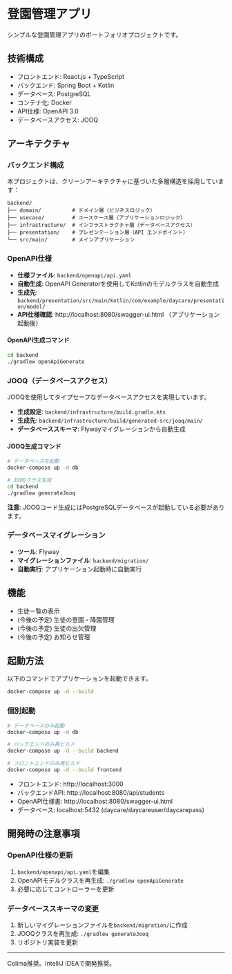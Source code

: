 # 登園管理アプリ

シンプルな登園管理アプリのポートフォリオプロジェクトです。

## 技術構成

- フロントエンド: React.js + TypeScript
- バックエンド: Spring Boot + Kotlin
- データベース: PostgreSQL
- コンテナ化: Docker
- API仕様: OpenAPI 3.0
- データベースアクセス: JOOQ

## アーキテクチャ

### バックエンド構成

本プロジェクトは、クリーンアーキテクチャに基づいた多層構造を採用しています：

```
backend/
├── domain/          # ドメイン層（ビジネスロジック）
├── usecase/         # ユースケース層（アプリケーションロジック）
├── infrastructure/  # インフラストラクチャ層（データベースアクセス）
├── presentation/    # プレゼンテーション層（API エンドポイント）
└── src/main/        # メインアプリケーション
```

### OpenAPI仕様

- **仕様ファイル**: `backend/openapi/api.yaml`
- **自動生成**: OpenAPI Generatorを使用してKotlinのモデルクラスを自動生成
- **生成先**: `backend/presentation/src/main/kotlin/com/example/daycare/presentation/model/`
- **API仕様確認**: http://localhost:8080/swagger-ui.html （アプリケーション起動後）

#### OpenAPI生成コマンド

```bash
cd backend
./gradlew openApiGenerate
```

### JOOQ（データベースアクセス）

JOOQを使用してタイプセーフなデータベースアクセスを実現しています。

- **生成設定**: `backend/infrastructure/build.gradle.kts`
- **生成先**: `backend/infrastructure/build/generated-src/jooq/main/`
- **データベーススキーマ**: Flywayマイグレーションから自動生成

#### JOOQ生成コマンド

```bash
# データベースを起動
docker-compose up -d db

# JOOQクラス生成
cd backend
./gradlew generateJooq
```

**注意**: JOOQコード生成にはPostgreSQLデータベースが起動している必要があります。

### データベースマイグレーション

- **ツール**: Flyway
- **マイグレーションファイル**: `backend/migration/`
- **自動実行**: アプリケーション起動時に自動実行

## 機能

- 生徒一覧の表示
- (今後の予定) 生徒の登園・降園管理
- (今後の予定) 生徒の出欠管理
- (今後の予定) お知らせ管理

## 起動方法

以下のコマンドでアプリケーションを起動できます。

```bash
docker-compose up -d --build
```

### 個別起動

```bash
# データベースのみ起動
docker-compose up -d db

# バックエンドのみ再ビルド
docker-compose up -d --build backend

# フロントエンドのみ再ビルド
docker-compose up -d --build frontend
```

- フロントエンド: http://localhost:3000
- バックエンドAPI: http://localhost:8080/api/students
- OpenAPI仕様書: http://localhost:8080/swagger-ui.html
- データベース: localhost:5432 (daycare/daycareuser/daycarepass)

## 開発時の注意事項

### OpenAPI仕様の更新

1. `backend/openapi/api.yaml`を編集
2. OpenAPIモデルクラスを再生成: `./gradlew openApiGenerate`
3. 必要に応じてコントローラーを更新

### データベーススキーマの変更

1. 新しいマイグレーションファイルを`backend/migration/`に作成
2. JOOQクラスを再生成: `./gradlew generateJooq`
3. リポジトリ実装を更新

---
Colima推奨。IntelliJ IDEAで開発推奨。
